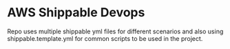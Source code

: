 # AWS Shippable Devops

Repo uses multiple shippable yml files for different scenarios and also using shippable.template.yml for common scripts to be used in the project.
